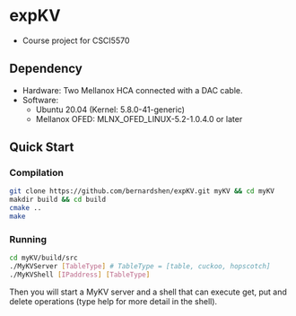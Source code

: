 # expKV
- Course project for CSCI5570

## Dependency
- Hardware: Two Mellanox HCA connected with a DAC cable.
- Software:
    - Ubuntu 20.04 (Kernel: 5.8.0-41-generic)
    - Mellanox OFED: MLNX_OFED_LINUX-5.2-1.0.4.0 or later

## Quick Start
### Compilation
```bash
git clone https://github.com/bernardshen/expKV.git myKV && cd myKV
makdir build && cd build
cmake ..
make
```
### Running
```bash
cd myKV/build/src
./MyKVServer [TableType] # TableType = [table, cuckoo, hopscotch]
./MyKVShell [IPaddress] [TableType]
```
Then you will start a MyKV server and a shell that can execute get, put and delete operations (type help for more detail in the shell).